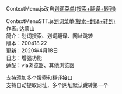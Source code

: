 ContextMenu.js改自[划词菜单(搜索+翻译+转到)](http://via-app.cn/#/pluginDetail/17)

ContextMenuSTT.js[划词菜单(搜索+翻译+转到)](http://via-app.cn/#/pluginDetail/17)<br>
作者: 达蒙山<br>
简介：划词搜索、划词翻译、网址跳转<br>
版本：200418.22<br>
更新：2020年4月18日<br>
日志：增强功能<br>
适配：via浏览器、其他浏览器<br>

支持添加多个搜索和翻译接口<br>
支持自动提取网址，多个网址默认跳转第一个<br>

